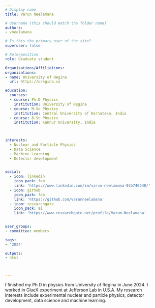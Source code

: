 ```yaml
---
# Display name
title: Varun Neelamana

# Username (this should match the folder name)
authors:
- vneelamana

# Is this the primary user of the site?
superuser: false

# Role/position
role: Graduate student

Organizations/Affiliations:
organizations:
- name: University of Regina
  url: https://uregina.ca

education:
  courses:
  - course: Ph.D Physics
    institution: University of Regina
  - course: M.Sc Physics
    institution: Central University of Karnataka, India
  - course: B.Sc Physics
    institution: Kannur University, India
  


interests:
  - Nuclear and Particle Physics
  - Data Science
  - Machine Learning
  - Detector development
  

social:
  - icon: linkedin
    icon_pack: fab
    link: 'https://www.linkedin.com/in/varun-neelamana-03b746240/'
  - icon: github
    icon_pack: fab
    link: 'https://github.com/varunneelamana'
  - icon: researchgate
    icon_pack: ai
    link: 'https://www.researchgate.net/profile/Varun-Neelamana'
   

user_groups:
- committee: members

tags:
- '2024'

outputs:
- html



---
```


I finished my Ph.D in physics from University of Regina in June 2024.  I worked in GlueX experiment at Jefferson Lab in U.S.A. My research interests include experimental nuclear and particle physics, detector development, data science and machine learning.